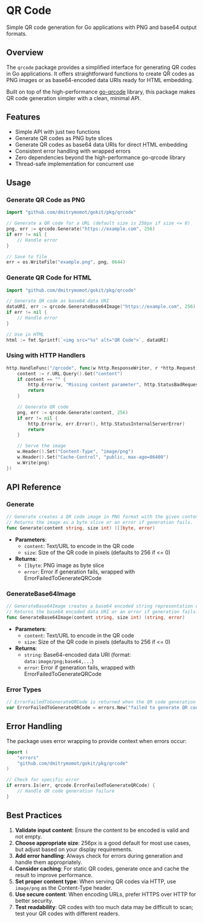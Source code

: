 # QR Code

Simple QR code generation for Go applications with PNG and base64 output formats.

## Overview

The `qrcode` package provides a simplified interface for generating QR codes in Go applications. It offers straightforward functions to create QR codes as PNG images or as base64-encoded data URIs ready for HTML embedding.

Built on top of the high-performance [go-qrcode](https://github.com/skip2/go-qrcode) library, this package makes QR code generation simpler with a clean, minimal API.

## Features

- Simple API with just two functions
- Generate QR codes as PNG byte slices
- Generate QR codes as base64 data URIs for direct HTML embedding
- Consistent error handling with wrapped errors
- Zero dependencies beyond the high-performance go-qrcode library
- Thread-safe implementation for concurrent use

## Usage

### Generate QR Code as PNG

```go
import "github.com/dmitrymomot/gokit/pkg/qrcode"

// Generate a QR code for a URL (default size is 256px if size <= 0)
png, err := qrcode.Generate("https://example.com", 256)
if err != nil {
    // Handle error
}

// Save to file
err = os.WriteFile("example.png", png, 0644)
```

### Generate QR Code for HTML

```go
import "github.com/dmitrymomot/gokit/pkg/qrcode"

// Generate QR code as base64 data URI
dataURI, err := qrcode.GenerateBase64Image("https://example.com", 256)
if err != nil {
    // Handle error
}

// Use in HTML
html := fmt.Sprintf(`<img src="%s" alt="QR Code">`, dataURI)
```

### Using with HTTP Handlers

```go
http.HandleFunc("/qrcode", func(w http.ResponseWriter, r *http.Request) {
    content := r.URL.Query().Get("content")
    if content == "" {
        http.Error(w, "Missing content parameter", http.StatusBadRequest)
        return
    }

    // Generate QR code
    png, err := qrcode.Generate(content, 256)
    if err != nil {
        http.Error(w, err.Error(), http.StatusInternalServerError)
        return
    }

    // Serve the image
    w.Header().Set("Content-Type", "image/png")
    w.Header().Set("Cache-Control", "public, max-age=86400")
    w.Write(png)
})
```

## API Reference

### Generate

```go
// Generate creates a QR code image in PNG format with the given content.
// Returns the image as a byte slice or an error if generation fails.
func Generate(content string, size int) ([]byte, error)
```

- **Parameters**:
    - `content`: Text/URL to encode in the QR code
    - `size`: Size of the QR code in pixels (defaults to 256 if <= 0)
- **Returns**:
    - `[]byte`: PNG image as byte slice
    - `error`: Error if generation fails, wrapped with ErrorFailedToGenerateQRCode

### GenerateBase64Image

```go
// GenerateBase64Image creates a base64 encoded string representation of a QR code
// Returns the base64 encoded data URI or an error if generation fails.
func GenerateBase64Image(content string, size int) (string, error)
```

- **Parameters**:
    - `content`: Text/URL to encode in the QR code
    - `size`: Size of the QR code in pixels (defaults to 256 if <= 0)
- **Returns**:
    - `string`: Base64-encoded data URI (format: `data:image/png;base64,...`)
    - `error`: Error if generation fails, wrapped with ErrorFailedToGenerateQRCode

### Error Types

```go
// ErrorFailedToGenerateQRCode is returned when the QR code generation fails.
var ErrorFailedToGenerateQRCode = errors.New("failed to generate QR code")
```

## Error Handling

The package uses error wrapping to provide context when errors occur:

```go
import (
    "errors"
    "github.com/dmitrymomot/gokit/pkg/qrcode"
)

// Check for specific error
if errors.Is(err, qrcode.ErrorFailedToGenerateQRCode) {
    // Handle QR code generation failure
}
```

## Best Practices

1. **Validate input content**: Ensure the content to be encoded is valid and not empty.
2. **Choose appropriate size**: 256px is a good default for most use cases, but adjust based on your display requirements.
3. **Add error handling**: Always check for errors during generation and handle them appropriately.
4. **Consider caching**: For static QR codes, generate once and cache the result to improve performance.
5. **Set proper content type**: When serving QR codes via HTTP, use `image/png` as the Content-Type header.
6. **Use secure content**: When encoding URLs, prefer HTTPS over HTTP for better security.
7. **Test readability**: QR codes with too much data may be difficult to scan; test your QR codes with different readers.
